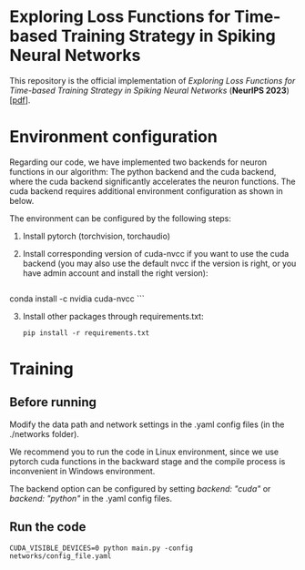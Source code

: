# Exploring Loss Functions for Time-based Training Strategy in Spiking Neural Networks

This repository is the official implementation of *Exploring Loss Functions for Time-based Training Strategy in Spiking Neural Networks* (**NeurIPS 2023**) \[[pdf](https://openreview.net/pdf?id=8IvW2k5VeA)\].

# Environment configuration
Regarding our code, we have implemented two backends for neuron functions in our algorithm: The python backend and the cuda backend, where the cuda backend significantly accelerates the neuron functions. The cuda backend requires additional environment configuration as shown in below.

The environment can be configured by the following steps:

1. Install pytorch (torchvision, torchaudio)

2. Install corresponding version of cuda-nvcc if you want to use the cuda backend (you may also use the default nvcc if the version is right, or you have admin account and install the right version):
	```shell
conda install -c nvidia cuda-nvcc
	```
	
3. Install other packages through requirements.txt:

   ```shell
   pip install -r requirements.txt
   ```

# Training

## Before running

Modify the data path and network settings in the .yaml config files (in the ./networks folder).

We recommend you to run the code in Linux environment, since we use pytorch cuda functions in the backward stage and the compile process is inconvenient in Windows environment.

The backend option can be configured by setting *backend: "cuda"* or *backend: "python"* in the .yaml config files.

## Run the code
```shell
CUDA_VISIBLE_DEVICES=0 python main.py -config networks/config_file.yaml
```
